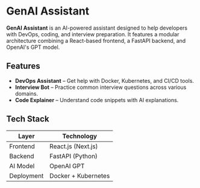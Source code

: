 # GenAI Assistant

**GenAI Assistant** is an AI-powered assistant designed to help developers with DevOps, coding, and interview preparation. It features a modular architecture combining a React-based frontend, a FastAPI backend, and OpenAI's GPT model.

## Features

- **DevOps Assistant** – Get help with Docker, Kubernetes, and CI/CD tools.
- **Interview Bot** – Practice common interview questions across various domains.
- **Code Explainer** – Understand code snippets with AI explanations.

## Tech Stack

| Layer     | Technology            |
|-----------|------------------------|
| Frontend  | React.js (Next.js)     |
| Backend   | FastAPI (Python)       |
| AI Model  | OpenAI GPT             |
| Deployment| Docker + Kubernetes    |

